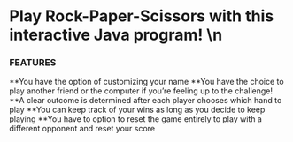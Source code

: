 # Play Rock-Paper-Scissors with this interactive Java program! \n
### FEATURES 
**You have the option of customizing your name 
**You have the choice to play another friend or the computer if you’re feeling up to the challenge!
**A clear outcome is determined after each player chooses which hand to play 
**You can keep track of your wins as long as you decide to keep playing
**You have to option to reset the game entirely to play with a different opponent and reset your score 
